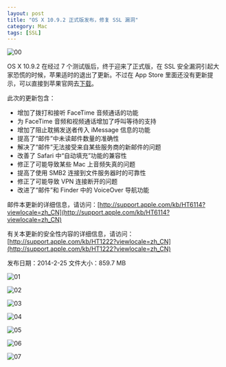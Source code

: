 ```yaml
---
layout: post
title: "OS X 10.9.2 正式版发布，修复 SSL 漏洞"
category: Mac
tags: [SSL]
---
```


![00](//cdn.09hd.com/images/2014/02/update0.png)

OS X 10.9.2 在经过 7 个测试版后，终于迎来了正式版，在 SSL 安全漏洞引起大家恐慌的时候，苹果适时的退出了更新。不过在 App Store 里面还没有更新提示，可以直接到苹果官网去[下载](http://support.apple.com/kb/DL1725?viewlocale=zh_CN)。

<!-- more -->

此次的更新包含：

- 增加了拨打和接听 FaceTime 音频通话的功能
- 为 FaceTime 音频和视频通话增加了呼叫等待的支持
- 增加了阻止耽搁发送者传入 iMessage 信息的功能
- 提高了“邮件”中未读邮件数量的准确性
- 解决了“邮件”无法接受来自某些服务商的新邮件的问题
- 改善了 Safari 中“自动填充”功能的兼容性
- 修正了可能导致某些 Mac 上音频失真的问题
- 提高了使用 SMB2 连接到文件服务器时的可靠性
- 修正了可能导致 VPN 连接断开的问题
- 改进了“邮件”和 Finder 中的 VoiceOver 导航功能

邮件本更新的详细信息，请访问：[http://support.apple.com/kb/HT6114?viewlocale=zh_CN](http://support.apple.com/kb/HT6114?viewlocale=zh_CN)

有关本更新的安全性内容的详细信息，请访问：[http://support.apple.com/kb/HT1222?viewlocale=zh_CN](http://support.apple.com/kb/HT1222?viewlocale=zh_CN)

发布日期：2014-2-25
文件大小：859.7 MB

![01](//cdn.09hd.com/images/2014/02/update1.png)

![02](//cdn.09hd.com/images/2014/02/update2.png)

![03](//cdn.09hd.com/images/2014/02/update3.png)

![04](//cdn.09hd.com/images/2014/02/update4.png)

![05](//cdn.09hd.com/images/2014/02/update5.png)

![06](//cdn.09hd.com/images/2014/02/update6.png)

![07](//cdn.09hd.com/images/2014/02/update7.png)
